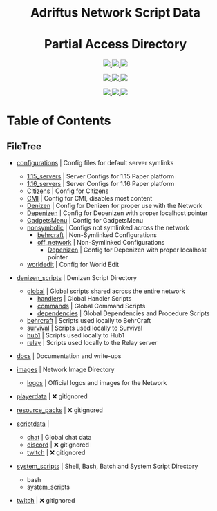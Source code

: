 <p>
    <h1 align=center> 
        Adriftus Network Script Data
    </h2>
    <h1 align=center> 
        Partial Access Directory 
    </h2>
</p>
<p align=center>
    <!--- Organize Tracker ---->
    <a href=https://github.com/AuroraInteractive/network-script-data/labels/Organize>
        <img src=https://img.shields.io/github/issues-raw/AuroraInteractive/network-script-data/Organize?logo=symantec&label=Organize>
    </a>
    <!--- Help Wanted Tracker ---->
    <a href=https://github.com/AuroraInteractive/network-script-data/labels/Help%20Wanted>
        <img src=https://img.shields.io/github/issues-raw/AuroraInteractive/network-script-data/Help%20Wanted?logo=symantec&label=Help%20Wanted>
    </a>
    <!--- To-Do Tracker ---->
    <a href=https://github.com/AuroraInteractive/network-script-data/labels/To-Do>
        <img src=https://img.shields.io/github/issues-raw/AuroraInteractive/network-script-data/To-Do?logo=symantec&label=To-Do>
    </a>
</p>
<p align=center>
    <!--- Borked Tracker ---->
    <a href=https://github.com/AuroraInteractive/network-script-data/labels/Borked>
        <img src=https://img.shields.io/github/issues-raw/AuroraInteractive/network-script-data/Borked?logo=symantec&label=Borked>
    </a>
    <!--- Potential Bork Tracker ---->
    <a href=https://github.com/AuroraInteractive/network-script-data/labels/Potential%20Bork>
        <img src=https://img.shields.io/github/issues-raw/AuroraInteractive/network-script-data/Potential%20Bork?logo=symantec&label=Potential%20Bork>
    </a>
    <!--- Feature Request Tracker ---->
    <a href=https://github.com/AuroraInteractive/network-script-data/labels/Feature%20Request>
        <img src=https://img.shields.io/github/issues-raw/AuroraInteractive/network-script-data/Feature%20Request?logo=symantec&label=Feature%20Request>
    </a>
<p align=center>
    <!--- Website Status ---->
    <a href=>
        <img src=https://img.shields.io/website?logo=openstreetmap&down_color=lightgrey&down_message=Offline&label=Addriftus.com&up_message=Online&url=http%3A%2F%2Fadriftus.com>
    </a>
    <!--- Discord Activity ---->
    <a href=https://discord.gg/MjXemPr>
        <img src=https://img.shields.io/discord/481711026962694146?logo=discord>
    </a>
	<!--- Commit Activity ---->
    <a href=https://github.com/AuroraInteractive/network-script-data/pulse>
        <img src=https://img.shields.io/github/commit-activity/m/AuroraInteractive/network-script-data?logo=read-the-docs>
    </a>
    <!--- Server Statuses would be an optimal add here ---->
</p>
</p>


# Table of Contents
## FileTree

- [configurations](configurations) | Config files for default server symlinks
	- [1.15_servers](configurations/1.15_servers) | Server Configs for 1.15 Paper platform
	- [1.16_servers](configurations/1.16_servers) | Server Configs for 1.16 Paper platform
	- [Citizens](configurations/Citizens) | Config for Citizens
	- [CMI](configurations/CMI) | Config for CMI, disables most content
	- [Denizen](configurations/Denizen) | Config for Denizen for proper use with the Network
	- [Depenizen](configurations/Depenizen) | Config for Depenizen with proper localhost pointer
	- [GadgetsMenu](configurations/GadgetsMenu) | Config for GadgetsMenu
	- [nonsymbolic](configurations/nonsymbolic) | Configs not symlinked across the network
		- [behrcraft](configurations/nonsymbolic/behrcraft) | Non-Symlinked Configurations
		- [off_network](configurations/nonsymbolic/off_network) | Non-Symlinked Configurations
			- [Depenizen](configurations/nonsymbolic/Depenizen) | Config for Depenizen with proper localhost pointer
	- [worldedit](configurations/worldedit) | Config for World Edit

- [denizen_scripts](denizen_scripts) | Denizen Script Directory
	- [global](denizen_scripts/global) | Global scripts shared across the entire network
		- [handlers](denizen_scripts/global/handlers) | Global Handler Scripts
		- [commands](denizen_scripts/global/commands) | Global Command Scripts
		- [dependencies](denizen_scripts/global/dependencies) | Global Dependencies and Procedure Scripts
	- [behrcraft](denizen_scripts/behrcraft) | Scripts used locally to BehrCraft
	- [survival](denizen_scripts/survival) | Scripts used locally to Survival
	- [hub1](denizen_scripts/hub1) | Scripts used locally to Hub1
	- [relay](denizen_scripts/relay) | Scripts used locally to the Relay server

- [docs](docs) | Documentation and write-ups

- [images](images) | Network Image Directory
    - [logos](images/logos) | Official logos and images for the Network

- [playerdata](playerdata) | :x: gitignored

- [resource_packs]() | :x: gitignored

- [scriptdata](scriptdata) | 
    - [chat](scriptdata/chat) | Global chat data
	- [discord]() | :x: gitignored
  - [twitch]() | :x: gitignored
	
- [system_scripts](system_scripts) | Shell, Bash, Batch and System Script Directory
	- bash
	- system_scripts
- [twitch](twitch) | :x: gitignored
